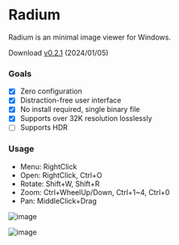 # Radium
Radium is an minimal image viewer for Windows.

Download [v0.2.1](https://github.com/fecf/radium/releases/download/0.2.1/radium.exe) (2024/01/05)

### Goals
- [x] Zero configuration
- [x] Distraction-free user interface
- [x] No install required, single binary file
- [x] Supports over 32K resolution losslessly
- [ ] Supports HDR

### Usage
- Menu: RightClick
- Open: RightClick, Ctrl+O
- Rotate: Shift+W, Shift+R
- Zoom: Ctrl+WheelUp/Down, Ctrl+1~4, Ctrl+0
- Pan: MiddleClick+Drag

![image](https://github.com/fecf/radium/assets/6128431/8b8c7aea-0206-470a-8f11-e6572f68a16a)

![image](https://github.com/fecf/radium/assets/6128431/dcf7b3fe-7f5c-4574-a263-6c98e56bbfa4)
